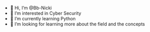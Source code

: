 - 👋 Hi, I’m @Bb-Nicki
- 👀 I’m interested in Cyber Security
- 🌱 I’m currently learning Python
- 💞️ I’m looking for learning more about the field and the concepts

<!---
Bb-Nicki/Bb-Nicki is a ✨ special ✨ repository because its `README.md` (this file) appears on your GitHub profile.
You can click the Preview link to take a look at your changes.
--->
